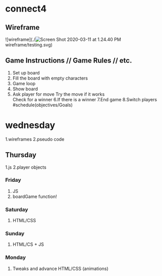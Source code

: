 # connect4



## Wireframe

![wireframe](./![Screen Shot 2020-03-11 at 1.24.40 PM](/assets/Screen%20Shot%202020-03-11%20at%201.24.40%20PM.png)wireframe/testing.svg)



## Game Instructions // Game Rules // etc. 
1. Set up board
2. Fill the board with empty characters       
3. Game loop
4. Show board
5. Ask player for move
Try the move
if it works  
Check for a winner 
6.If there is a winner 
7.End game
8.Switch players
#schedule(objectives/Goals)
# wednesday
1.wireframes
2.pseudo code
## Thursday
1.js
2.player objects

### Friday
1. JS
2. boardGame function! 

### Saturday
1. HTML/CSS

### Sunday
1. HTML/CS + JS

### Monday
1. Tweaks and advance HTML/CSS (animations)
